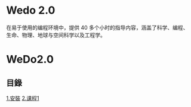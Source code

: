 ﻿# Wedo 2.0
在易于使用的编程环境中，提供 40 多个小时的指导内容，涵盖了科学、编程、 生命、物理、地球与空间科学以及工程学。

# WeDo2.0
## 目錄
[1.安裝](setup.md)
[2.课程1](unit1.md)